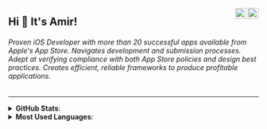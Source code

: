 <a href="https://twitter.com/AmoAmir_" target="_blank" rel="nofollow"><img align="right" alt="Amir's Twitter" width="22px" src="https://seeklogo.com/images/T/twitter-logo-A84FE9258E-seeklogo.com.png" /></a><a href="https://www.linkedin.com/in/amirdalirii/" target="_blank" rel="nofollow"><img align="right" alt="Amir's Linkdein" width="22px" src="https://pbs.twimg.com/media/EVq2ks7XQAQIZte.png"/></a>
## Hi 👋 It's Amir! 

###### Proven iOS Developer with more than 20 successful apps available from Apple's App Store. Navigates development and submission processes. Adept at verifying compliance with both App Store policies and design best practices. Creates efficient, reliable frameworks to produce profitable applications. 

----
<details> 
 <summary><b> GitHub Stats</b>: </summary>
<br>
  
![Github stats](https://github-readme-stats.vercel.app/api?username=AmirDaliri&theme=gotham&show_icons=true&count_private=true)
</details> 
<details> 
 <summary><b> Most Used Languages</b>: </summary>
<br>
  
![Top Languages Card](https://github-readme-stats.vercel.app/api/top-langs/?username=AmirDaliri&layout=compact)
</details> 


<!--
<a href="https://twitter.com/AmoAmir_" target="_blank" rel="nofollow"><img align="right" alt="Amir's Twitter" width="22px" src="https://cdn.jsdelivr.net/npm/simple-icons@v3/icons/twitter.svg" /></a><a href="https://www.linkedin.com/in/amirdalirii/" target="_blank" rel="nofollow"><img align="right" alt="Amir's Linkdein" width="22px" src="https://cdn.jsdelivr.net/npm/simple-icons@v3/icons/linkedin.svg"/></a>
**AmirDaliri/AmirDaliri** is a ✨ _special_ ✨ repository because its `README.md` (this file) appears on your GitHub profile.
Here are some ideas to get you started:

- 🔭 I’m currently working on ...
- 🌱 I’m currently learning ...
- 👯 I’m looking to collaborate on ...
- 🤔 I’m looking for help with ...
- 💬 Ask me about ...
- 📫 How to reach me: ...
- 😄 Pronouns: ...
- ⚡ Fun fact: ...
-->
